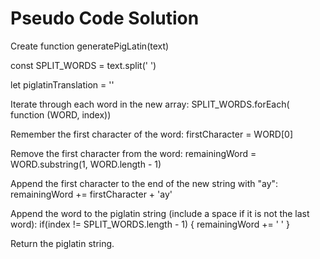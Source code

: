 # Pseudo Code Solution

Create function generatePigLatin(text)

const SPLIT_WORDS = text.split(' ')

let piglatinTranslation = ''

Iterate through each word in the new array:
SPLIT_WORDS.forEach( function (WORD, index))

Remember the first character of the word:
firstCharacter = WORD[0]

Remove the first character from the word:
remainingWord = WORD.substring(1, WORD.length - 1)

Append the first character to the end of the new string with "ay":
remainingWord += firstCharacter + 'ay'

Append the word to the piglatin string (include a space if it is not the last word):
if(index != SPLIT_WORDS.length - 1) {
    remainingWord += ' '
}

Return the piglatin string.